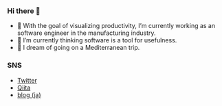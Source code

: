 ### Hi there 👋

- 🔭 With the goal of visualizing productivity, I’m currently working as an software engineer in the manufacturing industry.
- 🌱 I’m currently thinking software is a tool for usefulness.
- 🤔 I dream of going on a Mediterranean trip.

### SNS

- [Twitter](https://twitter.com/yuzukami1)
- [Qiita](https://qiita.com/yuzukami1)
- [blog (ja)](https://yuzukami1.hatenablog.com)

<!--
**yuzukami1/yuzukami1** is a ✨ _special_ ✨ repository because its `README.md` (this file) appears on your GitHub profile.

Here are some ideas to get you started:

- 🔭 I’m currently working on ...
- 🌱 I’m currently learning ...
- 👯 I’m looking to collaborate on ...
- 🤔 I’m looking for help with ...
- 💬 Ask me about ...
- 📫 How to reach me: ...
- 😄 Pronouns: ...
- ⚡ Fun fact: ...
-->

